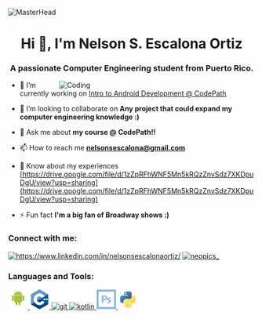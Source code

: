 ![MasterHead](https://upload.wikimedia.org/wikipedia/commons/2/20/Matrix_Digital_rain_banner.gif)
<h1 align="center">Hi 👋, I'm Nelson S. Escalona Ortiz</h1>
<h3 align="center">A passionate Computer Engineering student from Puerto Rico.</h3>
<img align="right" alt="Coding" width="400" src="https://i.giphy.com/media/26BGIqWh2R1fi6JDa/giphy.webp">

- 🔭 I’m currently working on [Intro to Android Development @ CodePath](https://github.com/nelson-escalona/Flashcard_App)

- 👯 I’m looking to collaborate on **Any project that could expand my computer engineering knowledge :)**

- 💬 Ask me about **my course @ CodePath!!**

- 📫 How to reach me **nelsonsescalona@gmail.com**

- 📄 Know about my experiences [https://drive.google.com/file/d/1zZpRFhWNF5Mn5kRQzZnvSdz7XKDpuDgU/view?usp=sharing](https://drive.google.com/file/d/1zZpRFhWNF5Mn5kRQzZnvSdz7XKDpuDgU/view?usp=sharing)

- ⚡ Fun fact **I'm a big fan of Broadway shows :)**

<h3 align="left">Connect with me:</h3>
<p align="left">
<a href="https://linkedin.com/in/https://www.linkedin.com/in/nelsonsescalonaortiz/" target="blank"><img align="center" src="https://raw.githubusercontent.com/rahuldkjain/github-profile-readme-generator/master/src/images/icons/Social/linked-in-alt.svg" alt="https://www.linkedin.com/in/nelsonsescalonaortiz/" height="30" width="40" /></a>
<a href="https://instagram.com/neopics_" target="blank"><img align="center" src="https://raw.githubusercontent.com/rahuldkjain/github-profile-readme-generator/master/src/images/icons/Social/instagram.svg" alt="neopics_" height="30" width="40" /></a>
</p>

<h3 align="left">Languages and Tools:</h3>
<p align="left"> <a href="https://developer.android.com" target="_blank" rel="noreferrer"> <img src="https://raw.githubusercontent.com/devicons/devicon/master/icons/android/android-original-wordmark.svg" alt="android" width="40" height="40"/> </a> <a href="https://www.w3schools.com/cpp/" target="_blank" rel="noreferrer"> <img src="https://raw.githubusercontent.com/devicons/devicon/master/icons/cplusplus/cplusplus-original.svg" alt="cplusplus" width="40" height="40"/> </a> <a href="https://git-scm.com/" target="_blank" rel="noreferrer"> <img src="https://www.vectorlogo.zone/logos/git-scm/git-scm-icon.svg" alt="git" width="40" height="40"/> </a> <a href="https://kotlinlang.org" target="_blank" rel="noreferrer"> <img src="https://www.vectorlogo.zone/logos/kotlinlang/kotlinlang-icon.svg" alt="kotlin" width="40" height="40"/> </a> <a href="https://www.photoshop.com/en" target="_blank" rel="noreferrer"> <img src="https://raw.githubusercontent.com/devicons/devicon/master/icons/photoshop/photoshop-line.svg" alt="photoshop" width="40" height="40"/> </a> <a href="https://www.python.org" target="_blank" rel="noreferrer"> <img src="https://raw.githubusercontent.com/devicons/devicon/master/icons/python/python-original.svg" alt="python" width="40" height="40"/> </a> </p>

